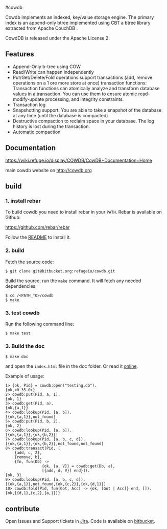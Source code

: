 #cowdb

Cowdb implements an indexed, key/value storage engine. The primary index
is an append-only btree implemented using CBT a btree library extracted
from Apache CouchDB .

CowdDB is released under the Apache License 2.

## Features

- Append-Only b-tree using COW
- Read/Write can happen independently
- Put/Get/Delete/Fold operations support transactions (add, remove
  operations on a 1 ore more store at once) transaction functions:
Transaction functions can atomically analyze and transform database
values in a transaction. You can use them to ensure atomic
read-modify-update processing, and integrity constraints.
- Transaction log
- Snapshotting support: You are able to take a snapshot of the database
  at any time (until the database is compacted)
- Destructive compaction to reclaim space in your database. The log
  history is lost during the transaction.
- Automatic compaction


## Documentation

https://wiki.refuge.io/display/COWDB/CowDB+Documentation+Home

main cowdb website on http://cowdb.org


## build

### 1. install rebar
To build cowdb you need to install rebar in your `PATH`. Rebar is
available on Github:

https://github.com/rebar/rebar

Follow the
[README](https://github.com/rebar/rebar/blob/master/README.md) to
install it.

### 2. build

Fetch the source code:

    $ git clone git@bitbucket.org:refugeio/cowdb.git

Build the source, run the `make` command. It will fetch any needed
dependencies.

    $ cd /<PATH_TO>/cowdb
    $ make

### 3. test cowdb

Run the following command line:

    $ make test


### 3. Build the doc

    $ make doc

and open the `index.html` file in the doc folder. Or read it
[online](http://refugeio.bitbucket.org/cowdb/index.html).


Example of usage:

    1> {ok, Pid} = cowdb:open("testing.db").
    {ok,<0.35.0>}
    2> cowdb:put(Pid, a, 1).
    {ok, 1}
    3> cowdb:get(Pid, a).
    {ok,{a,1}}
    4> cowdb:lookup(Pid, [a, b]).
    [{ok,{a,1}},not_found]
    5> cowdb:put(Pid, b, 2).
    {ok, 2}
    6> cowdb:lookup(Pid, [a, b]).
    [{ok,{a,1}},{ok,{b,2}}]
    7> cowdb:lookup(Pid, [a, b, c, d]).
    [{ok,{a,1}},{ok,{b,2}},not_found,not_found]
    8> cowdb:transact(Pid, [
        {add, c, 2},
        {remove, b},
        {fn, fun(Db) ->
                    {ok, {a, V}} = cowdb:get(Db, a),
                    [{add, d, V}] end}]).
    {ok, 3}
    9> cowdb:lookup(Pid, [a, b, c, d]).
    [{ok,{a,1}},not_found,{ok,{c,2}},{ok,{d,1}}]
    10> cowdb:fold(Pid, fun(Got, Acc) -> {ok, [Got | Acc]} end, []).
    {ok,[{d,1},{c,2},{a,1}]}

## contribute

Open Issues and Support tickets in [Jira](https://issues.refuge.io/browse/CDB
).
Code is available on [bitbucket](https://bitbucket.org/refugeio/cowdb).